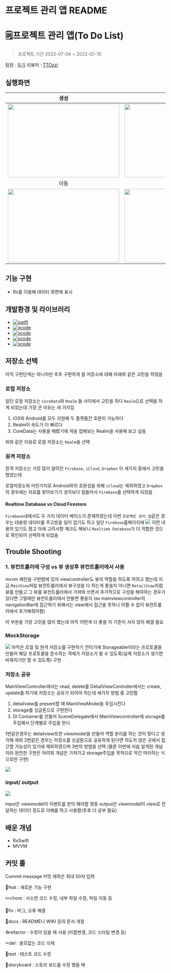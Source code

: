 # 프로젝트 관리 앱 README

# 🗒프로젝트 관리 앱(To Do List)
> 프로젝트 기간 2022-07-04 ~ 2022-07-15

팀원 : [두기](https://github.com/doogie97)
리뷰어 : [TTOzzi](https://github.com/TTOzzi)

## 실행화면

|생성|수정|
|:-:|:-:|
|<img src="https://i.imgur.com/WhqnkEB.gif" width="350" height="230"/>|<img src="https://i.imgur.com/6rnvT2M.gif" width="350" height="230"/>|
|이동|삭제|
|<img src="https://i.imgur.com/QmVBxdd.gif" width="350" height="230"/>|<img src="https://i.imgur.com/y2HHGq2.gif" width="350" height="230"/>|


## 기능 구현
- Rx를 이용해 데이터 화면에 표시

## 개발환경 및 라이브러리
- [![swift](https://img.shields.io/badge/swift-5.6-orange)]()
- [![xcode](https://img.shields.io/badge/Xcode-13.2-blue)]()
- [![xcode](https://img.shields.io/badge/RxSwift-6.5-hotpink)]()
- [![xcode](https://img.shields.io/badge/SnapKit-5.6-skyblue)]()
- [![xcode](https://img.shields.io/badge/SwiftLint-red)]()

## 저장소 선택
아직 구현단계는 아니지만 추후 구현하게 될 저장소에 대해 아래와 같은 고민을 하였음

### 로컬 저장소
일단 로컬 저장소는 `CoreData`와 `Realm` 둘 사이에서 고민을 하다 `Realm`으로 선택을 하게 되었는데 
가장 큰 이유는 세 가지임
1. iOS와 Android를 모두 지원해 두 플랫폼간 호환이 가능하다
2. Realm이 속도가 더 빠르다
3. CoreData는 사용을 해봤기에 처음 접해보는 Realm을 사용해 보고 싶음

위와 같은 이유로 로컬 저장소는 `Realm`을 선택


### 원격 저장소
원격 저장소는 가장 많이 알려진 `Firebase`, `iCloud`, `Dropbox` 이 세가지 중에서 고민을 했었는데

로컬저장소와 마찬가지로 Android와의 호환성을 위해 `iCloud`는 제외하였고 `Dropbox`의 경우에는 자료를 찾아보기가 생각보다 힘들어서 `Firebase`를 선택하게 되었음

#### Realtime Database vs  Cloud Firestore
`Firebase`내에서도 두 가지 데이터 베이스가 존재하였는데 이번 `프로젝트 관리 앱`같은 경우는 대용량 데이터를 주고받을 일이 없기도 하고 일단 `Firebase`홈페이지에
![](https://i.imgur.com/wjCcxwx.png)
이런 내용이 있기도 했고 아래 고려사항 체크도 해보니 `Realtime Database`가 더 적합한 것으로 확인되어 선택하게 되었음


## Trouble Shooting
### 1. 뷰컨트롤러에 구성 vs 뷰 생성후 뷰컨트롤러에서 사용
mvvm 패턴을 구현함에 있어 viewcontroller도 뷰의 역할을 하도록 하려고 했는데 지금 
`MainView`처럼 뷰컨트롤러에서 뷰구성을 다 하는게 좋을지 
아니면 `DetailView`처럼 뷰를 만들고 그 뷰를 뷰컨트롤러에서 가져와 쓰면서 추가적으로 구성을 해야하는 경우가 있다면 그럴때만 뷰컨트롤러에서 만들면 좋을지
(ex mainviewcontroller의 navigationBar에 접근하기 위해서는 view에서 접근을 못하니 어쩔 수 없이 뷰컨트롤러에서 추가해줘야함) 

이 부분을 가장 고민을 많이 했는데 아직 어떤게 더 좋을 지 기준이 서지 않아 해결 필요

### MockStorage
![](https://i.imgur.com/adnJzRz.png)
아직은 로컬 및 원격 저장소를 구현하기 전이기에 Storageable이라는 프로토콜을 만들어 해당 프로토콜을 준수하는 객체가 저장소가 될 수 있도록(실제 저장소가 생기면 바꿔치기만 할 수 있도록) 구현

### 저장소 공유
MainViewController에서는 read, delete를 DetailViewController에서는 create, update를 하기에 저장소는 공유가 되어야 하는데 세가지 방법 중 고민함

1. detailview를 present할 때 MainViewModel을 주입시킨다
2. storage를 싱글톤으로 구현한다
3. DI Container를 만들어 SceneDelegate에서 MainViewcontroller에 storage를 주입해서 단계별로 주입을 한다

1번같은경우는 detailview또한 viewmodel을 만들어 역할 분리를 하는 것이 맞다고 생각해 제외
2번같은 경우는 저장소를 싱글톤으로 공유하게 된다면 의도치 않은 곳에서 접근할 가능성이 있기에 제외하였으며 3번의 방법을 선택
(물론 이번에 처음 알게된 개념이라 완전한 구현은 어려워 개념은 가져가고 storage주입을 목적으로 약간 따라하는 식으로만 구현)

![](https://i.imgur.com/rz7mZOU.png)

### input/ output

![](https://i.imgur.com/9mieDDw.png)

input은 viewmodel이 이벤트를 받아 해야할 행동
output은 viewmodel이 view로 전달하는 데이터 
정도로 이해를 하고 사용함(추후 더 공부 필요)


## 배운 개념
- RxSwift
- MVVM

## 커밋 룰
Commit message
커밋 제목은 최대 50자 입력

💎feat : 새로운 기능 구현

✏️chore : 사소한 코드 수정, 내부 파일 수정, 파일 이동 등

🔨fix : 버그, 오류 해결

📝docs : README나 WIKI 등의 문서 개정

♻️refactor : 수정이 있을 때 사용 (이름변경, 코드 스타일 변경 등)

⚰️del : 쓸모없는 코드 삭제

🔬test : 테스트 코드 수정

📱storyboard : 스토리 보드를 수정 했을 때
